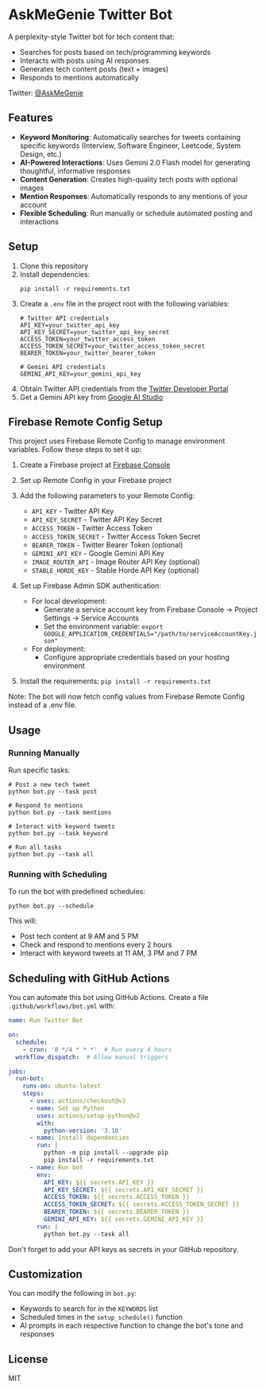 # AskMeGenie Twitter Bot

A perplexity-style Twitter bot for tech content that:
- Searches for posts based on tech/programming keywords
- Interacts with posts using AI responses
- Generates tech content posts (text + images)
- Responds to mentions automatically

Twitter: [@AskMeGenie](https://x.com/AskMeGenie)

## Features

- **Keyword Monitoring**: Automatically searches for tweets containing specific keywords (Interview, Software Engineer, Leetcode, System Design, etc.)
- **AI-Powered Interactions**: Uses Gemini 2.0 Flash model for generating thoughtful, informative responses
- **Content Generation**: Creates high-quality tech posts with optional images
- **Mention Responses**: Automatically responds to any mentions of your account
- **Flexible Scheduling**: Run manually or schedule automated posting and interactions

## Setup

1. Clone this repository
2. Install dependencies:
   ```
   pip install -r requirements.txt
   ```
3. Create a `.env` file in the project root with the following variables:
   ```
   # Twitter API credentials
   API_KEY=your_twitter_api_key
   API_KEY_SECRET=your_twitter_api_key_secret
   ACCESS_TOKEN=your_twitter_access_token
   ACCESS_TOKEN_SECRET=your_twitter_access_token_secret
   BEARER_TOKEN=your_twitter_bearer_token

   # Gemini API credentials
   GEMINI_API_KEY=your_gemini_api_key
   ```
4. Obtain Twitter API credentials from the [Twitter Developer Portal](https://developer.twitter.com/)
5. Get a Gemini API key from [Google AI Studio](https://makersuite.google.com/app/apikey)

## Firebase Remote Config Setup

This project uses Firebase Remote Config to manage environment variables. Follow these steps to set it up:

1. Create a Firebase project at [Firebase Console](https://console.firebase.google.com/)
2. Set up Remote Config in your Firebase project
3. Add the following parameters to your Remote Config:
   - `API_KEY` - Twitter API Key
   - `API_KEY_SECRET` - Twitter API Key Secret
   - `ACCESS_TOKEN` - Twitter Access Token
   - `ACCESS_TOKEN_SECRET` - Twitter Access Token Secret
   - `BEARER_TOKEN` - Twitter Bearer Token (optional)
   - `GEMINI_API_KEY` - Google Gemini API Key
   - `IMAGE_ROUTER_API` - Image Router API Key (optional)
   - `STABLE_HORDE_KEY` - Stable Horde API Key (optional)

4. Set up Firebase Admin SDK authentication:
   - For local development:
     - Generate a service account key from Firebase Console → Project Settings → Service Accounts
     - Set the environment variable: `export GOOGLE_APPLICATION_CREDENTIALS="/path/to/serviceAccountKey.json"`
   - For deployment:
     - Configure appropriate credentials based on your hosting environment

5. Install the requirements: `pip install -r requirements.txt`

Note: The bot will now fetch config values from Firebase Remote Config instead of a .env file.

## Usage

### Running Manually

Run specific tasks:
```
# Post a new tech tweet
python bot.py --task post

# Respond to mentions
python bot.py --task mentions

# Interact with keyword tweets
python bot.py --task keyword

# Run all tasks
python bot.py --task all
```

### Running with Scheduling

To run the bot with predefined schedules:
```
python bot.py --schedule
```

This will:
- Post tech content at 9 AM and 5 PM
- Check and respond to mentions every 2 hours
- Interact with keyword tweets at 11 AM, 3 PM and 7 PM

## Scheduling with GitHub Actions

You can automate this bot using GitHub Actions. Create a file `.github/workflows/bot.yml` with:

```yaml
name: Run Twitter Bot

on:
  schedule:
    - cron: '0 */4 * * *'  # Run every 4 hours
  workflow_dispatch:  # Allow manual triggers

jobs:
  run-bot:
    runs-on: ubuntu-latest
    steps:
      - uses: actions/checkout@v2
      - name: Set up Python
        uses: actions/setup-python@v2
        with:
          python-version: '3.10'
      - name: Install dependencies
        run: |
          python -m pip install --upgrade pip
          pip install -r requirements.txt
      - name: Run bot
        env:
          API_KEY: ${{ secrets.API_KEY }}
          API_KEY_SECRET: ${{ secrets.API_KEY_SECRET }}
          ACCESS_TOKEN: ${{ secrets.ACCESS_TOKEN }}
          ACCESS_TOKEN_SECRET: ${{ secrets.ACCESS_TOKEN_SECRET }}
          BEARER_TOKEN: ${{ secrets.BEARER_TOKEN }}
          GEMINI_API_KEY: ${{ secrets.GEMINI_API_KEY }}
        run: |
          python bot.py --task all
```

Don't forget to add your API keys as secrets in your GitHub repository.

## Customization

You can modify the following in `bot.py`:
- Keywords to search for in the `KEYWORDS` list
- Scheduled times in the `setup_schedule()` function
- AI prompts in each respective function to change the bot's tone and responses

## License

MIT 